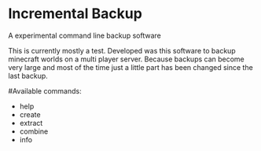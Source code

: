 Incremental Backup
=================

A experimental command line backup software

This is currently mostly a test. Developed was this software to backup minecraft worlds on a multi player server. Because backups can become very large and most of the time just a little part has been changed since the last backup.

#Available commands:

* help
* create
* extract
* combine
* info
